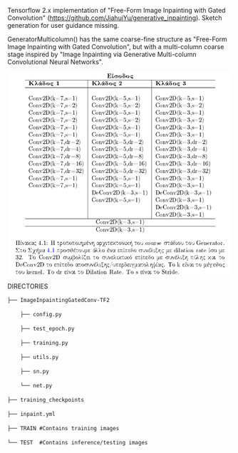 Tensorflow 2.x implementation of "Free-Form Image Inpainting with Gated Convolution" (https://github.com/JiahuiYu/generative_inpainting). 
Sketch generation for user guidance missing.

GeneratorMulticolumn() has the same coarse-fine structure as "Free-Form Image Inpainting with Gated Convolution", but with a multi-column coarse stage inspired by "Image Inpainting via Generative Multi-column Convolutional Neural Networks".

![alt text](https://github.com/kosmar2011/ImageInpaintingGatedConv-TF2/blob/master/table.PNG?raw=true)

DIRECTORIES

    ├── ImageInpaintingGatedConv-TF2

        ├── config.py

        ├── test_epoch.py

        ├── training.py

        ├── utils.py

        ├── sn.py

        └── net.py

    ├── training_checkpoints

    ├── inpaint.yml

    ├── TRAIN #Contains training images 
    
    └── TEST  #Contains inference/testing images
